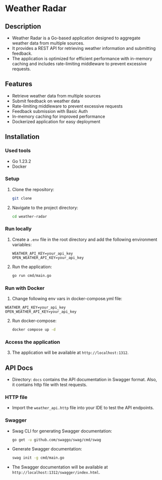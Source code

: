 # Weather Radar

## Description

- Weather Radar is a Go-based application designed to aggregate weather data from multiple sources.
- It provides a REST API for retrieving weather information and submitting feedback.
- The application is optimized for efficient performance with in-memory caching and includes rate-limiting middleware to
  prevent excessive requests.

## Features

* Retrieve weather data from multiple sources
* Submit feedback on weather data
* Rate-limiting middleware to prevent excessive requests
* Feedback submission with Basic Auth
* In-memory caching for improved performance
* Dockerized application for easy deployment

## Installation

### Used tools

- Go 1.23.2
- Docker

### Setup

1. Clone the repository:
    ```bash
    git clone
    ```
2. Navigate to the project directory:
    ```bash
    cd weather-radar
   ```

### Run locally

1. Create a `.env` file in the root directory and add the following environment variables:
    ```text
    WEATHER_API_KEY=your_api_key
    OPEN_WEATHER_API_KEY=your_api_key
    ```
2. Run the application:
    ```bash
    go run cmd/main.go
    ```
### Run with Docker
1. Change following env vars in docker-compose.yml file:
 ```text
 WEATHER_API_KEY=your_api_key
 OPEN_WEATHER_API_KEY=your_api_key
 ```

2. Run docker-compose:
    ```bash
    docker compose up -d
    ```
### Access the application
3. The application will be available at `http://localhost:1312`.

## API Docs

- Directory: `docs` contains the API documentation in Swagger format. Also, it contains http file with test requests.

### HTTP file

- Import the `weather_api.http` file into your IDE to test the API endpoints.

### Swagger

- Swag CLI for generating Swagger documentation:
    ```bash
    go get -u github.com/swaggo/swag/cmd/swag
    ```
- Generate Swagger documentation:
    ```bash
    swag init -g cmd/main.go
    ```
- The Swagger documentation will be available at `http://localhost:1312/swagger/index.html`.

